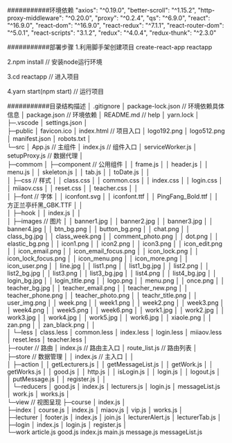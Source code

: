 ###########环境依赖 
"axios": "^0.19.0", 
"better-scroll": "^1.15.2", 
"http-proxy-middleware": "^0.20.0", 
"proxy": "^0.2.4", 
"qs": "^6.9.0", 
"react": "^16.9.0", 
"react-dom": "^16.9.0", 
"react-redux": "^7.1.1", 
"react-router-dom": "^5.0.1", 
"react-scripts": "3.1.2", 
"redux": "^4.0.4", 
"redux-thunk": "^2.3.0" 

###########部署步骤 
1.利用脚手架创建项目 create-react-app reactapp 
 
2.npm install // 安装node运行环境 
 
3.cd reactapp // 进入项目 
 
4.yarn start(npm start) // 运行项目 
 
###########目录结构描述 
│  .gitignore 
│  package-lock.json        // 环境依赖具体信息 
│  package.json             // 环境依赖 
│  README.md                // help 
│  yarn.lock 
│   
├─.vscode 
│      settings.json 
│       
├─public 
│      favicon.ico 
│      index.html           // 项目入口 
│      logo192.png 
│      logo512.png 
│      manifest.json 
│      robots.txt 
│       
└─src 
    │  App.js               // 主组件
    │  index.js             // 组件入口
    │  serviceWorker.js
    │  setupProxy.js        // 数据代理
    │  
    ├─commom
    │  ├─component          // 公用组件
    │  │      frame.js
    │  │      header.js
    │  │      menu.js
    │  │      skeleton.js
    │  │      tab.js
    │  │      toDate.js
    │  │      
    │  ├─css                // 样式
    │  │      class.css
    │  │      common.css
    │  │      index.css
    │  │      login.css
    │  │      miiaov.css
    │  │      reset.css
    │  │      teacher.css
    │  │      
    │  ├─font               // 字体
    │  │      iconfont.svg
    │  │      iconfont.ttf
    │  │      PingFang_Bold.ttf
    │  │      方正兰亭纤黑_GBK.TTF
    │  │      
    │  ├─hook
    │  │      index.js
    │  │      
    │  ├─images             // 图片
    │  │      banner1.jpg
    │  │      banner2.jpg
    │  │      banner3.jpg
    │  │      banner4.jpg
    │  │      btn_bg.png
    │  │      button_bg.png
    │  │      chat.png
    │  │      class_bg.jpg
    │  │      class_week.png
    │  │      comment_photo.png
    │  │      dot.png
    │  │      elastic_bg.png
    │  │      icon1.png
    │  │      icon2.png
    │  │      icon3.png
    │  │      icon_edit.png
    │  │      icon_email.png
    │  │      icon_email_focus.png
    │  │      icon_lock.png
    │  │      icon_lock_focus.png
    │  │      icon_menu.png
    │  │      icon_more.png
    │  │      icon_user.png
    │  │      line.jpg
    │  │      list1.png
    │  │      list1_bg.jpg
    │  │      list2.png
    │  │      list2_bg.jpg
    │  │      list3.png
    │  │      list3_bg.jpg
    │  │      list4.png
    │  │      list4_bg.jpg
    │  │      login_bg.jpg
    │  │      login_title.png
    │  │      logo.png
    │  │      menu.png
    │  │      once.png
    │  │      teacher_bg.jpg
    │  │      teacher_email.png
    │  │      teacher_new.png
    │  │      teacher_phone.png
    │  │      teacher_photo.png
    │  │      teachr_title.png
    │  │      user_img.png
    │  │      week.png
    │  │      week1.png
    │  │      week2.png
    │  │      week3.png
    │  │      week4.png
    │  │      week5.png
    │  │      week6.png
    │  │      work1.jpg
    │  │      work2.jpg
    │  │      work3.jpg
    │  │      work4.jpg
    │  │      work5.jpg
    │  │      work6.jpg
    │  │      xiaole.png
    │  │      zan.png
    │  │      zan_black.png
    │  │      
    │  └─less
    │          class.less
    │          common.less
    │          index.less
    │          login.less
    │          miiaov.less
    │          reset.less
    │          teacher.less
    │          
    ├─router                 // 路由
    │      index.js          // 路由主入口
    │      route_list.js     // 路由列表
    │      
    ├─store                  // 数据管理
    │  │  index.js           // 主入口
    │  │  
    │  ├─action
    │  │      getLecturers.js
    │  │      getMessageList.js
    │  │      getWork.js
    │  │      getWorks.js
    │  │      good.js
    │  │      http.js
    │  │      isLogin.js
    │  │      login.js
    │  │      logout.js
    │  │      putMessage.js
    │  │      register.js
    │  │      
    │  └─reducers
    │          good.js
    │          index.js
    │          lecturers.js
    │          login.js
    │          messageList.js
    │          work.js
    │          works.js
    │          
    └─view                     // 视图呈现
        ├─course
        │      index.js
        │      
        ├─index
        │      course.js
        │      index.js
        │      miaov.js
        │      vip.js
        │      works.js
        │      
        ├─lecturer
        │      footer.js
        │      index.js
        │      join.js
        │      lecturerAlert.js
        │      lecturerTab.js
        │      
        ├─login
        │      index.js
        │      login.js
        │      register.js
        │      
        └─work
                article.js
                good.js
                index.js
                main.js
                message.js
                messageList.js